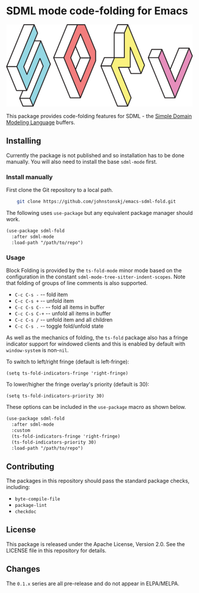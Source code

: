 # SDML mode code-folding for Emacs

![SDML Logo Text](https://raw.githubusercontent.com/sdm-lang/.github/main/profile/horizontal-text.svg)

This package provides code-folding features for SDML - the
[Simple Domain Modeling Language](https://github.com/johnstonskj/tree-sitter-sdml) buffers.

## Installing

Currently the package is not published and so installation has to be done
manually. You will also need to install the base `sdml-mode` first.

### Install manually

First clone the Git repository to a local path.

```bash
    git clone https://github.com/johnstonskj/emacs-sdml-fold.git
```

The following uses `use-package` but any equivalent package manager should work.

```elisp
(use-package sdml-fold
  :after sdml-mode
  :load-path "/path/to/repo")
```

### Usage

Block Folding is provided by the `ts-fold-mode` minor mode based on the
configuration in the constant `sdml-mode-tree-sitter-indent-scopes`. Note that
folding of groups of line comments is also supported.

* `C-c C-s -` -- fold item
* `C-c C-s +` -- unfold item
* `C-c C-s C--` -- fold all items in buffer
* `C-c C-s C-+` -- unfold all items in buffer
* `C-c C-s /` -- unfold item and all children
* `C-c C-s .` -- toggle fold/unfold state

As well as the mechanics of folding, the `ts-fold` package also has a fringe
indicator support for windowed clients and this is enabled by default with
`window-system` is non-`nil`.

To switch to left/right fringe (default is left-fringe):

```elisp
(setq ts-fold-indicators-fringe 'right-fringe)
```
To lower/higher the fringe overlay's priority (default is 30):

```elisp
(setq ts-fold-indicators-priority 30)
```

These options can be included in the `use-package` macro as shown below.

```elisp
(use-package sdml-fold
  :after sdml-mode
  :custom
  (ts-fold-indicators-fringe 'right-fringe)
  (ts-fold-indicators-priority 30)
  :load-path "/path/to/repo")
```

## Contributing

The packages in this repository should pass the standard package checks,
including:

* `byte-compile-file`
* `package-lint`
* `checkdoc`

## License

This package is released under the Apache License, Version 2.0. See the LICENSE
file in this repository for details.

## Changes

The `0.1.x` series are all pre-release and do not appear in ELPA/MELPA.
